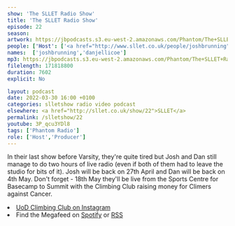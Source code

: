 ```yaml
---
show: 'The SLLET Radio Show'
title: 'The SLLET Radio Show'
episode: 22
season: 
artwork: https://jbpodcasts.s3.eu-west-2.amazonaws.com/Phantom/The+SLLET+Radio+Show/2021-09-27+-+SLLET+radio+square.png
people: ['Host': ['<a href="http://www.sllet.co.uk/people/joshbrunning">Josh Brunning</a>','<a href="http://www.sllet.co.uk/people/danjellicoe">Dan Jellicoe</a>']]
names:  ['joshbrunning','danjellicoe']
mp3: https://jbpodcasts.s3.eu-west-2.amazonaws.com/Phantom/The+SLLET+Radio+Show/2022-03-30+-+22.mp3
filelength: 171818800
duration: 7602
explicit: No

layout: podcast
date: 2022-03-30 16:00 +0100
categories: slletshow radio video podcast
elsewhere: <a href="http://sllet.co.uk/show/22">SLLET</a>
permalink: /slletshow/22
youtube: 3P_qcu3YDl8
tags: ['Phantom Radio']
role: ['Host','Producer']
---
```


In their last show before Varsity, they're quite tired but Josh and Dan still manage to do two hours of live radio (even if both of them had to leave the studio for bits of it). Josh will be back on 27th April and Dan will be back on 4th May. Don't forget - 18th May they'll be live from the Sports Centre for Basecamp to Summit with the Climbing Club raising money for Climers against Cancer.

<li><a href="https://www.instagram.com/uodclimbing/">UoD Climbing Club on Instagram</a></li>
<li>Find the Megafeed on <a href="https://open.spotify.com/show/1WGc6YCF3UfAL7E62gHLAS?si=eff5901deb8d498e">Spotify</a> or <a href="https://anchor.fm/s/849e58ac/podcast/rss">RSS</a></li>
